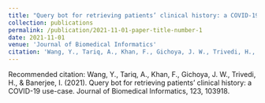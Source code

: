 ```yaml
---
title: "Query bot for retrieving patients’ clinical history: a COVID-19 use-case"
collection: publications
permalink: /publication/2021-11-01-paper-title-number-1
date: 2021-11-01
venue: 'Journal of Biomedical Informatics'
citation: 'Wang, Y., Tariq, A., Khan, F., Gichoya, J. W., Trivedi, H., &amp; Banerjee, I. (2021). Query bot for retrieving patients’ clinical history: a COVID-19 use-case. Journal of Biomedical Informatics, 123, 103918.'
---
```

Recommended citation: Wang, Y., Tariq, A., Khan, F., Gichoya, J. W., Trivedi, H., & Banerjee, I. (2021). Query bot for retrieving patients’ clinical history: a COVID-19 use-case. Journal of Biomedical Informatics, 123, 103918.